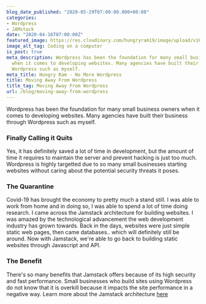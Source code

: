 ```yaml
---
blog_date_published: "2020-05-29T07:00:00.000+00:00"
categories:
- Wordpress
- JAMstack
date: "2020-04-16T07:00:00Z"
featured_image: https://res.cloudinary.com/hungryram19/image/upload/v1628214605/hungryram/custom-web-development_sdbeo0.png
image_alt_tag: Coding on a computer
is_post: true
meta_description: Wordpress has been the foundation for many small business owners
  when it comes to developing websites. Many agencies have built their business through
  Wordpress such as myself.
meta_title: Hungry Ram - No More Wordpress
title: Moving Away From Wordpress
title_tag: Moving Away From Wordpress
url: /blog/moving-away-from-wordpress
---
```

Wordpress has been the foundation for many small business owners when it comes to developing websites. Many agencies have built their business through Wordpress such as myself.

### Finally Calling it Quits

Yes, it has definitely saved a lot of time in development, but the amount of time it requires to maintain the server and prevent hacking is just too much. Wordpress is highly targetted due to so many small businesses starting websites without caring about the potential security threats it poses.

### The Quarantine

Covid-19 has brought the economy to pretty much a stand still. I was able to work from home and in doing so, I was able to spend a lot of time doing research. I came across the Jamstack architecture for building websites. I was amazed by the technological advancement the web development industry has grown towards. Back in the days, websites were just simple static web pages, then came databases.. which will definitely still be around. Now with Jamstack, we're able to go back to building static websites through Javascript and API.

### The Benefit

There's so many benefits that Jamstack offers because of its high security and fast performance. Small businesses who build sites using Wordpress do not know that it is overkill because it impacts the site performance in a negative way. Learn more about the Jamstack architecture [here](https://jamstack.org)